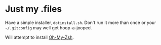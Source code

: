# Just my .files

Have a simple installer, `dotinstall.sh`.  Don't run it more than once or your `~/.gitconfig`
may well get hoop-a-jooped.

Will attempt to install [Oh-My-Zsh](https://github.com/robbyrussell/oh-my-zsh).  
